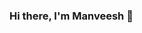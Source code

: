 ### Hi there, I'm Manveesh 👋

<!--
**Manveesh5/Manveesh5** is a ✨ _special_ ✨ repository because its `README.md` (this file) appears on your GitHub profile.

Here are some ideas to get you started:

- 🔭 I’m currently working on personal projects
- 🌱 I’m currently learning how to work with data and Cloud Tech
- 🤔 I’m looking for help with ML
- 📫 How to reach me: https://www.linkedin.com/in/manveesh-suryadevara-b767671b9/
-->
